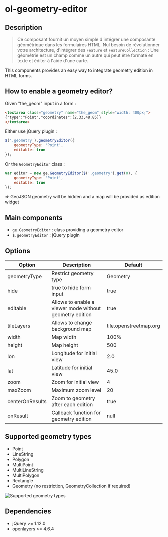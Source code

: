 # ol-geometry-editor

## Description

> Ce composant fournit un moyen simple d'intégrer une composante géométrique dans les formulaires HTML. 
> Nul besoin de révolutionner votre architecture, d'intégrer des `Feature` et `FeatureCollection` : 
> Une géométrie est un champ comme un autre qui peut être formaté en texte et éditer à l'aide d'une carte.

This components provides an easy way to integrate geometry edition in HTML forms.

## How to enable a geometry editor?

Given "the_geom" input in a form :

```html
<textarea class="geometry" name="the_geom" style="width: 400px;">
{"type":"Point","coordinates":[2.33,48.85]}
</textarea>
```

Either use jQuery plugin :

```javascript
$('.geometry').geometryEditor({
    geometryType: 'Point',
    editable: true
});
```

Or the `GeometryEditor` class :

```javascript
var editor = new ge.GeometryEditor($('.geometry').get(0), {
    geometryType: 'Point',
    editable: true
});
```

=> GeoJSON geometry will be hidden and a map will be provided as edition widget



## Main components

* `ge.GeometryEditor` : class providing a geometry editor
* `$.geometryEditor` : jQuery plugin


## Options

| Option          | Description                                             | Default                |
|-----------------|---------------------------------------------------------|------------------------|
| geometryType    | Restrict geometry type                                  | Geometry               |
| hide            | true to hide form input                                 | true                   |
| editable        | Allows to enable a viewer mode without geometry edition | true                   |
| tileLayers      | Allows to change background map                         | tile.openstreetmap.org |
| width           | Map width                                               | 100%                   |
| height          | Map height                                              | 500                    |
| lon             | Longitude for initial view                              | 2.0                    |
| lat             | Latitude for initial view                               | 45.0                   |
| zoom            | Zoom for initial view                                   | 4                      |
| maxZoom         | Maximum zoom level                                      | 20                     |
| centerOnResults | Zoom to geometry after each edition                     | true                   |
| onResult        | Callback function for geometry edition                  | null                   |

## Supported geometry types

* Point
* LineString
* Polygon
* MultiPoint
* MultiLineString
* MultiPolygon
* Rectangle
* Geometry (no restriction, GeometryCollection if required)

![Supported geometry types](doc/geometry-types.png)

## Dependencies

* jQuery >= 1.12.0
* openlayers >= 4.6.4

